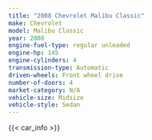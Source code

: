 ```yaml
---
title: "2008 Chevrolet Malibu Classic"
make: Chevrolet
model: Malibu Classic
year: 2008
engine-fuel-type: regular unleaded
engine-hp: 145
engine-cylinders: 4
transmission-type: Automatic
driven-wheels: Front wheel drive
number-of-doors: 4
market-category: N/A
vehicle-size: Midsize
vehicle-style: Sedan
---
```


{{< car_info >}}
